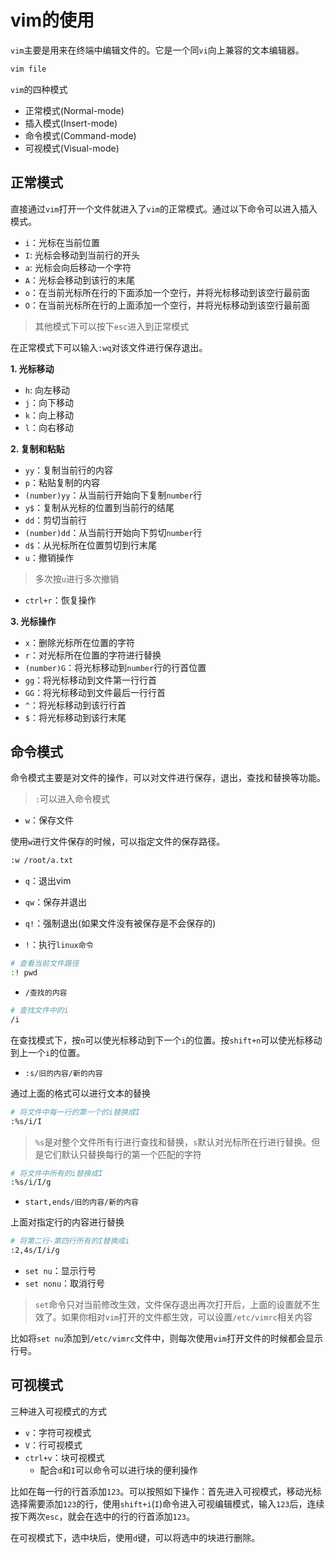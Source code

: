 # vim的使用

`vim`主要是用来在终端中编辑文件的。它是一个同`vi`向上兼容的文本编辑器。

```bash
vim file
```

`vim`的四种模式

- 正常模式(Normal-mode)
- 插入模式(Insert-mode)
- 命令模式(Command-mode)
- 可视模式(Visual-mode)

## 正常模式

直接通过`vim`打开一个文件就进入了`vim`的正常模式。通过以下命令可以进入插入模式。

- `i`：光标在当前位置
- `I`: 光标会移动到当前行的开头
- `a`: 光标会向后移动一个字符
- `A`：光标会移动到该行的末尾
- `o`：在当前光标所在行的下面添加一个空行，并将光标移动到该空行最前面
- `O`：在当前光标所在行的上面添加一个空行，并将光标移动到该空行最前面

> 其他模式下可以按下`esc`进入到正常模式

在正常模式下可以输入`:wq`对该文件进行保存退出。

**1. 光标移动**

- `h`: 向左移动
- `j`：向下移动
- `k`：向上移动
- `l`：向右移动

**2. 复制和粘贴**
- `yy`：复制当前行的内容
- `p`：粘贴复制的内容
- `(number)yy`：从当前行开始向下复制`number`行
- `y$`：复制从光标的位置到当前行的结尾
- `dd`：剪切当前行
- `(number)dd`：从当前行开始向下剪切`number`行
- `d$`：从光标所在位置剪切到行末尾
- `u`：撤销操作

> 多次按`u`进行多次撤销

- `ctrl+r`：恢复操作

**3. 光标操作**
- `x`：删除光标所在位置的字符
- `r`：对光标所在位置的字符进行替换
- `(number)G`：将光标移动到`number`行的行首位置
- `gg`：将光标移动到文件第一行行首
- `GG`：将光标移动到文件最后一行行首
- `^`：将光标移动到该行行首
- `$`：将光标移动到该行末尾

## 命令模式

命令模式主要是对文件的操作，可以对文件进行保存，退出，查找和替换等功能。

> `:`可以进入命令模式

- `w`：保存文件

使用`w`进行文件保存的时候，可以指定文件的保存路径。

```bash
:w /root/a.txt
```

- `q`：退出vim
- `qw`：保存并退出
- `q!`：强制退出(如果文件没有被保存是不会保存的)

- `!`：执行`linux命令`

```bash
# 查看当前文件路径
:! pwd
```

- `/查找的内容`

```bash
# 查找文件中的i
/i
```
在查找模式下，按`n`可以使光标移动到下一个`i`的位置。按`shift+n`可以使光标移动到上一个`i`的位置。

- `:s/旧的内容/新的内容`

通过上面的格式可以进行文本的替换

```bash
# 将文件中每一行的第一个的i替换成I
:%s/i/I
```

> `%s`是对整个文件所有行进行查找和替换，`s`默认对光标所在行进行替换。但是它们默认只替换每行的第一个匹配的字符

```bash
# 将文件中所有的i替换成I
:%s/i/I/g
```

- `start,ends/旧的内容/新的内容`

上面对指定行的内容进行替换

```bash
# 将第二行-第四行所有的I替换成i
:2,4s/I/i/g
```

- `set nu`：显示行号
- `set nonu`：取消行号

> `set`命令只对当前修改生效，文件保存退出再次打开后，上面的设置就不生效了。如果你相对`vim`打开的文件都生效，可以设置`/etc/vimrc`相关内容

比如将`set nu`添加到`/etc/vimrc`文件中，则每次使用`vim`打开文件的时候都会显示行号。

## 可视模式

三种进入可视模式的方式

- `v`：字符可视模式
- `V`：行可视模式
- `ctrl+v`：块可视模式
    - 配合`d`和`I`可以命令可以进行块的便利操作

比如在每一行的行首添加`123`。可以按照如下操作：首先进入可视模式，移动光标选择需要添加`123`的行，使用`shift+i`(`I`)命令进入可视编辑模式，输入`123`后，连续按下两次`esc`，就会在选中的行的行首添加`123`。

在可视模式下，选中块后，使用`d`键，可以将选中的块进行删除。